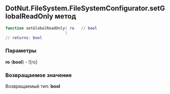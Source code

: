 ## DotNut.FileSystem.FileSystemConfigurator.setGlobalReadOnly метод


```lua
function setGlobalReadOnly( ro   // bool
                          )
// returns: bool
```


### Параметры

**ro** (**bool**) - ![ro]

### Возвращаемое значение

Возвращаемый тип: **bool**

